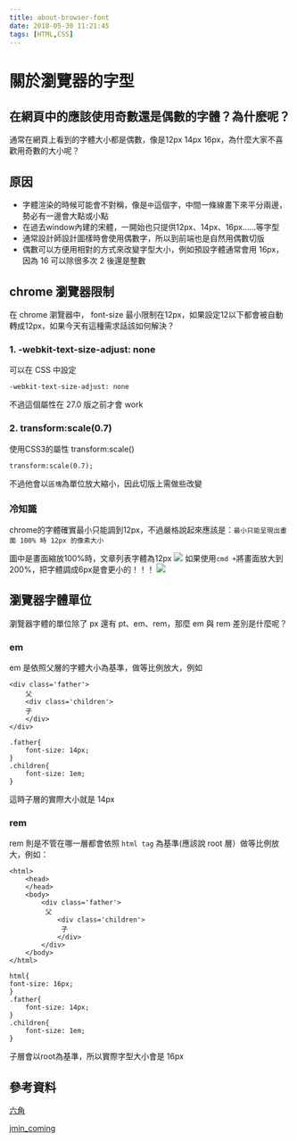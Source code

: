 ```yaml
---
title: about-browser-font
date: 2018-05-30 11:21:45
tags: [HTML,CSS]
---
```


# 關於瀏覽器的字型

## 在網頁中的應該使用奇數還是偶數的字體？為什麽呢？

通常在網頁上看到的字體大小都是偶數，像是12px 14px 16px，為什麼大家不喜歡用奇數的大小呢？

## 原因

* 字體渲染的時候可能會不對稱，像是`中`這個字，中間一條線畫下來平分兩邊，勢必有一邊會大點或小點
* 在過去window內建的宋體，一開始也只提供12px、14px、16px......等字型
* 通常設計師設計圖樣時會使用偶數字，所以到前端也是自然用偶數切版
* 偶數可以方便用相對的方式來改變字型大小，例如預設字體通常會用 16px，因為 16 可以除很多次 2 後還是整數

## chrome 瀏覽器限制

在 chrome 瀏覽器中， font-size 最小限制在12px，如果設定12以下都會被自動轉成12px，如果今天有這種需求話該如何解決？

### 1. -webkit-text-size-adjust: none
可以在 CSS 中設定
```css=
-webkit-text-size-adjust: none
```
不過這個屬性在 27.0 版之前才會 work
### 2. transform:scale(0.7)
使用CSS3的屬性 transform:scale()
```css=
transform:scale(0.7);
```
不過他會以`區塊`為單位放大縮小，因此切版上需做些改變

### 冷知識
chrome的字體確實最小只能調到12px，不過嚴格說起來應該是：`最小只能呈現出畫面 100% 時 12px 的像素大小`

圖中是畫面縮放100%時，文章列表字體為12px
![](https://i.imgur.com/KRMPrWC.png)
如果使用`cmd +`將畫面放大到200%，把字體調成6px是會更小的！！！
![](https://i.imgur.com/Zqi6y2p.png)





## 瀏覽器字體單位

瀏覽器字體的單位除了 px 還有 pt、em、rem，那麼 em 與 rem 差別是什麼呢？

### em

em 是依照父層的字體大小為基準，做等比例放大，例如

```htmlmixed=
<div class='father'>
    父
    <div class='children'>
    子
    </div>
</div>
```

```css=
.father{
    font-size: 14px;
}
.children{
    font-size: 1em;
}
```
這時子層的實際大小就是 14px

### rem

rem 則是不管在哪一層都會依照 `html tag` 為基準(應該說 root 層）做等比例放大，例如：

```htmlmixed=
<html>
    <head>
    </head>
    <body>
        <div class='father'>
         父
            <div class='children'>
             子
            </div>
        </div>
    </body>
</html>
```

```css=
html{
font-size: 16px;
}
.father{
    font-size: 14px;
}
.children{
    font-size: 1em;
}
```

子層會以root為基準，所以實際字型大小會是 16px




## 參考資料

[六角](http://www.hexschool.com/2016/01/02/2016-08-08-em-vs-rem/)

[jmin_coming](https://blog.csdn.net/jian_xi/article/details/79346477)
